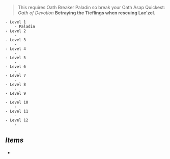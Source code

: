 > This requires Oath Breaker Paladin so break your Oath Asap
> Quickest: *Oath of Devotion*
> 	**Betraying the Tieflings when rescuing Lae’zel.**

```dirtree
- Level 1
	- Paladin
- Level 2
	- 
- Level 3
	- 
- Level 4
	- 
- Level 5
	- 
- Level 6
	- 
- Level 7
	- 
- Level 8
	- 
- Level 9
	- 
- Level 10
	- 
- Level 11
	- 
- Level 12
	- 
```

## *Items*

- 